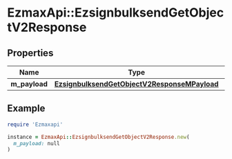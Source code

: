# EzmaxApi::EzsignbulksendGetObjectV2Response

## Properties

| Name | Type | Description | Notes |
| ---- | ---- | ----------- | ----- |
| **m_payload** | [**EzsignbulksendGetObjectV2ResponseMPayload**](EzsignbulksendGetObjectV2ResponseMPayload.md) |  |  |

## Example

```ruby
require 'Ezmaxapi'

instance = EzmaxApi::EzsignbulksendGetObjectV2Response.new(
  m_payload: null
)
```

